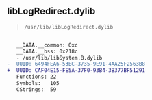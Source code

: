 ## libLogRedirect.dylib

> `/usr/lib/libLogRedirect.dylib`

```diff

   __DATA.__common: 0xc
   __DATA.__bss: 0x218c
   - /usr/lib/libSystem.B.dylib
-  UUID: 6494FEA6-53BC-3735-9E91-4AA25F2563B8
+  UUID: CAF04E15-FE5A-37F0-93B4-3B377BF51291
   Functions: 22
   Symbols:   105
   CStrings:  59

```
